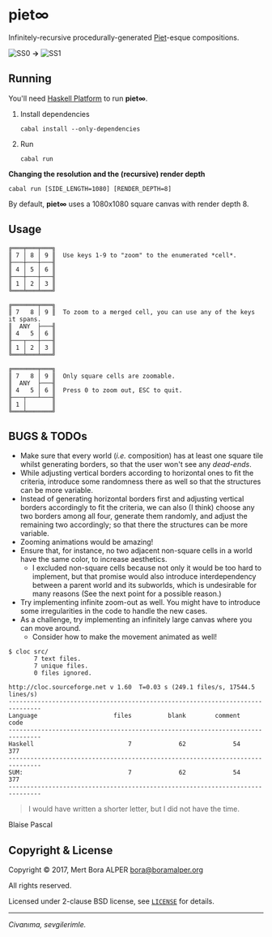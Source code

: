 piet∞
=====
Infinitely-recursive procedurally-generated [Piet][1]-esque compositions.

![SS0](./sss/ss0 "The Composition") **->** ![SS1](./sss/ss1 "Sub-Composition on the top-left corner of the Composition")

[1]: https://en.wikipedia.org/wiki/Piet_Mondrian

Running
-------
You'll need [Haskell Platform][2] to run **piet∞**.

1. Install dependencies

       cabal install --only-dependencies

2. Run

       cabal run

__Changing the resolution and the (recursive) render depth__

    cabal run [SIDE_LENGTH=1080] [RENDER_DEPTH=8]

By default, **piet∞** uses a 1080x1080 square canvas with render depth 8.

[2]: https://www.haskell.org/platform/

Usage
-----
```
╔═══╤═══╤═══╗
║ 7 │ 8 │ 9 ║  Use keys 1-9 to "zoom" to the enumerated *cell*.
╟───┼───┼───╢
║ 4 │ 5 │ 6 ║
╟───┼───┼───╢
║ 1 │ 2 │ 3 ║
╚═══╧═══╧═══╝
```
```
╔═══════╤═══╗
║ 7   8 │ 9 ║  To zoom to a merged cell, you can use any of the keys it spans.
║  ANY  ├───╢
║ 4   5 │ 6 ║
╟───┬───┼───╢
║ 1 │ 2 │ 3 ║
╚═══╧═══╧═══╝
```
```
╔═══════╤═══╗
║ 7   8 │ 9 ║  Only square cells are zoomable.
║  ANY  ├───╢
║ 4   5 │ 6 ║  Press 0 to zoom out, ESC to quit.
╟───┬───┴───╢
║ 1 │       ║
╚═══╧═══════╝
```

BUGS & TODOs
------------
* Make sure that every world (*i.e.* composition) has at least one square tile
  whilst generating borders, so that the user won't see any *dead-ends*.
* While adjusting vertical borders according to horizontal ones to fit the
  criteria, introduce some randomness there as well so that the structures can
  be more variable.
* Instead of generating horizontal borders first and adjusting vertical borders
  accordingly to fit the criteria, we can also (I think) choose any two borders
  among all four, generate them randomly, and adjust the remaining two
  accordingly; so that there the structures can be more variable.
* Zooming animations would be amazing!
* Ensure that, for instance, no two adjacent non-square cells in a world have
  the same color, to increase aesthetics.
  * I excluded non-square cells because not only it would be too hard to
    implement, but that promise would also introduce interdependency between
    a parent world and its subworlds, which is undesirable for many reasons
    (See the next point for a possible reason.)
* Try implementing infinite zoom-out as well. You might have to introduce some
  irregularities in the code to handle the new cases.
* As a challenge, try implementing an infinitely large canvas where you can move
  around.
  * Consider how to make the movement animated as well!

```
$ cloc src/
       7 text files.
       7 unique files.
       0 files ignored.

http://cloc.sourceforge.net v 1.60  T=0.03 s (249.1 files/s, 17544.5 lines/s)
-------------------------------------------------------------------------------
Language                     files          blank        comment           code
-------------------------------------------------------------------------------
Haskell                          7             62             54            377
-------------------------------------------------------------------------------
SUM:                             7             62             54            377
-------------------------------------------------------------------------------
```

> I would have written a shorter letter, but I did not have the time.

Blaise Pascal

Copyright & License
-------------------
Copyright © 2017, Mert Bora ALPER <bora@boramalper.org>

All rights reserved.

Licensed under 2-clause BSD license, see [`LICENSE`](./LICENSE) for details.

----

*Civanıma, sevgilerimle.*
